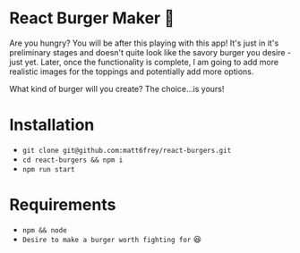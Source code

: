 # React Burger Maker :hamburger:
Are you hungry? You will be after this playing with this app! It's just in it's preliminary stages and doesn't quite look like
the savory burger you desire - just yet. Later, once the functionality is complete, I am going to add more realistic images for the toppings and potentially add
more options.

What kind of burger will you create? The choice...is yours!

# Installation

- `git clone git@github.com:matt6frey/react-burgers.git`
- `cd react-burgers && npm i`
- `npm run start`

# Requirements

- `npm && node`
- `Desire to make a burger worth fighting for` :laughing:
